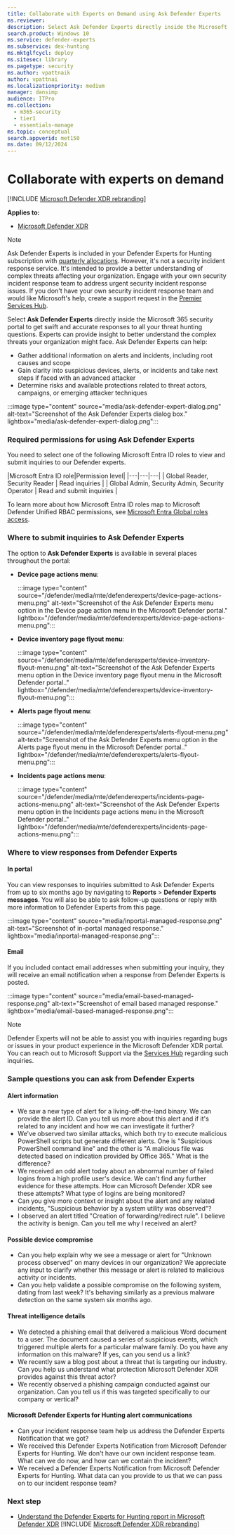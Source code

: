 ```yaml
---
title: Collaborate with Experts on Demand using Ask Defender Experts
ms.reviewer:
description: Select Ask Defender Experts directly inside the Microsoft Defender security portal to get swift and accurate responses to all your threat hunting questions.
search.product: Windows 10
ms.service: defender-experts
ms.subservice: dex-hunting
ms.mktglfcycl: deploy
ms.sitesec: library
ms.pagetype: security
ms.author: vpattnaik
author: vpattnai
ms.localizationpriority: medium
manager: dansimp
audience: ITPro
ms.collection:
  - m365-security
  - tier1
  - essentials-manage
ms.topic: conceptual
search.appverid: met150
ms.date: 09/12/2024
---
```


# Collaborate with experts on demand

[!INCLUDE [Microsoft Defender XDR rebranding](../includes/microsoft-defender.md)]

**Applies to:**

- [Microsoft Defender XDR](microsoft-365-defender.md)

> [!NOTE]
> Ask Defender Experts is included in your Defender Experts for Hunting subscription with [quarterly allocations](before-you-begin-defender-experts.md#eligibility-and-licensing). However, it's not a security incident response service. It's intended to provide a better understanding of complex threats affecting your organization. Engage with your own security incident response team to address urgent security incident response issues. If you don't have your own security incident response team and would like Microsoft's help, create a support request in the [Premier Services Hub](/services-hub/).

Select **Ask Defender Experts** directly inside the Microsoft 365 security portal to get swift and accurate responses to all your threat hunting questions. Experts can provide insight to better understand the complex threats your organization might face. Ask Defender Experts can help:

- Gather additional information on alerts and incidents, including root causes and scope
- Gain clarity into suspicious devices, alerts, or incidents and take next steps if faced with an advanced attacker
- Determine risks and available protections related to threat actors, campaigns, or emerging attacker techniques

 :::image type="content" source="media/ask-defender-expert-dialog.png" alt-text="Screenshot of the Ask Defender Experts dialog box." lightbox="media/ask-defender-expert-dialog.png":::

### Required permissions for using Ask Defender Experts

You need to select one of the following Microsoft Entra ID roles to view and submit inquiries to our Defender experts.

|Microsoft Entra ID role|Permission level|
|---|---|---|
| Global Reader, Security Reader | Read inquiries |
| Global Admin, Security Admin, Security Operator | Read and submit inquiries |

To learn more about how Microsoft Entra ID roles map to Microsoft Defender Unified RBAC permissions, see [Microsoft Entra Global roles access](compare-rbac-roles.md#microsoft-entra-global-roles-access).

### Where to submit inquiries to Ask Defender Experts

The option to **Ask Defender Experts** is available in several places throughout the portal:

- **Device page actions menu**:

  :::image type="content" source="/defender/media/mte/defenderexperts/device-page-actions-menu.png" alt-text="Screenshot of the Ask Defender Experts menu option in the Device page action menu in the Microsoft Defender portal." lightbox="/defender/media/mte/defenderexperts/device-page-actions-menu.png":::

- **Device inventory page flyout menu**:

  :::image type="content" source="/defender/media/mte/defenderexperts/device-inventory-flyout-menu.png" alt-text="Screenshot of the Ask Defender Experts menu option in the Device inventory page flyout menu in the Microsoft Defender portal.." lightbox="/defender/media/mte/defenderexperts/device-inventory-flyout-menu.png":::

- **Alerts page flyout menu**:

  :::image type="content" source="/defender/media/mte/defenderexperts/alerts-flyout-menu.png" alt-text="Screenshot of the Ask Defender Experts menu option in the Alerts page flyout menu in the Microsoft Defender portal.." lightbox="/defender/media/mte/defenderexperts/alerts-flyout-menu.png":::

- **Incidents page actions menu**:

  :::image type="content" source="/defender/media/mte/defenderexperts/incidents-page-actions-menu.png" alt-text="Screenshot of the Ask Defender Experts menu option in the Incidents page actions menu in the Microsoft Defender portal.." lightbox="/defender/media/mte/defenderexperts/incidents-page-actions-menu.png":::

### Where to view responses from Defender Experts

#### In portal

You can view responses to inquiries submitted to Ask Defender Experts from up to six months ago by navigating to **Reports** > **Defender Experts messages**. You will also be able to ask follow-up questions or reply with more information to Defender Experts from this page.

:::image type="content" source="media/inportal-managed-response.png" alt-text="Screenshot of in-portal managed response." lightbox="media/inportal-managed-response.png":::

#### Email

If you included contact email addresses when submitting your inquiry, they will receive an email notification when a response from Defender Experts is posted.

:::image type="content" source="media/email-based-managed-response.png" alt-text="Screenshot of email based managed response." lightbox="media/email-based-managed-response.png":::

> [!NOTE]
> Defender Experts will not be able to assist you with inquiries regarding bugs or issues in your product experience in the Microsoft Defender XDR portal. You can reach out to Microsoft Support via the [Services Hub](https://serviceshub.microsoft.com/home) regarding such inquiries.

### Sample questions you can ask from Defender Experts

#### Alert information

- We saw a new type of alert for a living-off-the-land binary. We can provide the alert ID. Can you tell us more about this alert and if it's related to any incident and how we can investigate it further?
- We've observed two similar attacks, which both try to execute malicious PowerShell scripts but generate different alerts. One is "Suspicious PowerShell command line" and the other is "A malicious file was detected based on indication provided by Office 365." What is the difference?
- We received an odd alert today about an abnormal number of failed logins from a high profile user's device. We can't find any further evidence for these attempts. How can Microsoft Defender XDR see these attempts? What type of logins are being monitored?
- Can you give more context or insight about the alert and any related incidents, "Suspicious behavior by a system utility was observed"?
- I observed an alert titled "Creation of forwarding/redirect rule". I believe the activity is benign. Can you tell me why I received an alert?

#### Possible device compromise

- Can you help explain why we see a message or alert for "Unknown process observed" on many devices in our organization? We appreciate any input to clarify whether this message or alert is related to malicious activity or incidents.
- Can you help validate a possible compromise on the following system, dating from last week? It's behaving similarly as a previous malware detection on the same system six months ago.

#### Threat intelligence details

- We detected a phishing email that delivered a malicious Word document to a user. The document caused a series of suspicious events, which triggered multiple alerts for a particular malware family. Do you have any information on this malware? If yes, can you send us a link?
- We recently saw a blog post about a threat that is targeting our industry. Can you help us understand what protection Microsoft Defender XDR provides against this threat actor?
- We recently observed a phishing campaign conducted against our organization. Can you tell us if this was targeted specifically to our company or vertical?

#### Microsoft Defender Experts for Hunting alert communications

- Can your incident response team help us address the Defender Experts Notification that we got?
- We received this Defender Experts Notification from Microsoft Defender Experts for Hunting. We don't have our own incident response team. What can we do now, and how can we contain the incident?
- We received a Defender Experts Notification from Microsoft Defender Experts for Hunting. What data can you provide to us that we can pass on to our incident response team?

### Next step

- [Understand the Defender Experts for Hunting report in Microsoft Defender XDR](defender-experts-report.md)
[!INCLUDE [Microsoft Defender XDR rebranding](../includes/defender-m3d-techcommunity.md)]
